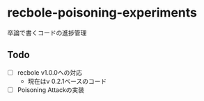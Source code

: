 # recbole-poisoning-experiments
卒論で書くコードの進捗管理

## Todo
- [ ] recbole v1.0.0への対応
  - 現在はv 0.2.1ベースのコード   
- [ ] Poisoning Attackの実装
